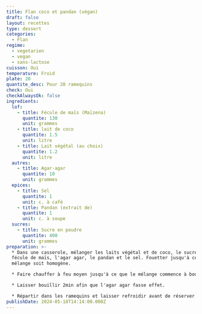 ```yaml
---
title: Flan coco et pandan (végan)
draft: false
layout: recettes
type: dessert
categories:
  - Flan
regime:
  - vegetarien
  - vegan
  - sans-lactose
cuisson: Oui
temperature: Froid
plate: 20
quantite_desc: Pour 20 ramequins
check: Oui
checkAlwaysOk: false
ingredients:
  lof:
    - title: Fécule de maïs (Maïzena)
      quantite: 130
      unit: grammes
    - title: lait de coco
      quantite: 1.5
      unit: litre
    - title: Lait végétal (au choix)
      quantite: 1.2
      unit: litre
  autres:
    - title: Agar-agar
      quantite: 10
      unit: grammes
  epices:
    - title: Sel
      quantite: 1
      unit: c. à café
    - title: Pandan (extrait de)
      quantite: 1
      unit: c. à soupe
  sucres:
    - title: Sucre en poudre
      quantite: 400
      unit: grammes
preparation: >-
  * Dans une casserole, mélanger les laits végétal et de coco, le sucre, la
  fécule de maïs, l'agar agar, le pandan et le sel. Fouetter jusqu'à ce que le
  mélange soit homogène.

  * Faire chauffer à feu moyen jusqu'à ce que le mélange commence à bouillir et à épaissir.

  * Laisser bouillir 2min afin que l'agar agar fasse effet.

  * Répartir dans les ramequins et laisser refroidir avant de réserver au frigo au moins deux heures.
publishDate: 2024-05-18T14:14:00.000Z
---
```

